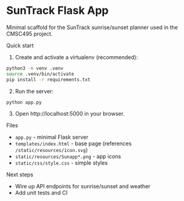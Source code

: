 # SunTrack Flask App

Minimal scaffold for the SunTrack sunrise/sunset planner used in the CMSC495 project.

Quick start

1. Create and activate a virtualenv (recommended):

```bash
python3 -m venv .venv
source .venv/bin/activate
pip install -r requirements.txt
```

2. Run the server:

```bash
python app.py
```

3. Open http://localhost:5000 in your browser.

Files
- `app.py` - minimal Flask server
- `templates/index.html` - base page (references `/static/resources/icon.svg`)
- `static/resources/Sunapp*.png` - app icons
- `static/css/style.css` - simple styles

Next steps
- Wire up API endpoints for sunrise/sunset and weather
- Add unit tests and CI
